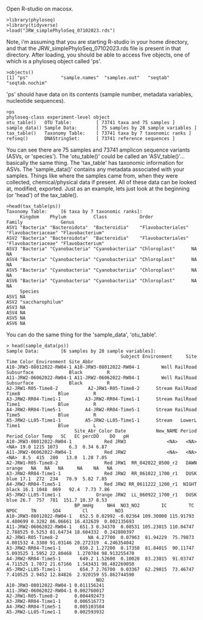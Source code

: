 Open R-studio on macosx. 
```
>library(phyloseq)
>library(tidyverse)
>load("JRW_simplePhyloSeq_07102023.rds")
```
Note, i'm assuming that you are starting R-studio in your home directory, and that the JRW_simplePhyloSeq_07102023.rds file is present in that directory. 
After loading, you should be able to access five objects, one of which is a phyloseq object called 'ps'.
```
>objects()
[1] "ps"            "sample.names"  "samples.out"   "seqtab"        "seqtab.nochim"
```
'ps' should have data on its contents (sample number, metadata variables, nucleotide sequences).
```
>ps
phyloseq-class experiment-level object
otu_table()   OTU Table:         [ 73741 taxa and 75 samples ]
sample_data() Sample Data:       [ 75 samples by 28 sample variables ]
tax_table()   Taxonomy Table:    [ 73741 taxa by 7 taxonomic ranks ]
refseq()      DNAStringSet:      [ 73741 reference sequences ]
```
You can see there are 75 samples and 73741 amplicon sequence variants (ASVs, or 'species'). 
The 'otu_table()' could be called an 'ASV_table()'... basically the same thing. 
The 'tax_table' has taxonomic information for ASVs.
The 'sample_data()' contains any metadata associated with your samples. Things like where the samples came from, when they were collected, 
chemical/physical data if present.
All of these data can be looked at, modified, exported. 
Just as an example, lets just look at the beginning (or 'head') of the tax_table().
```
>head(tax_table(ps))
Taxonomy Table:     [6 taxa by 7 taxonomic ranks]:
     Kingdom    Phylum          Class            Order              Family              Genus           
ASV1 "Bacteria" "Bacteroidota"  "Bacteroidia"    "Flavobacteriales" "Flavobacteriaceae" "Flavobacterium"
ASV2 "Bacteria" "Bacteroidota"  "Bacteroidia"    "Flavobacteriales" "Flavobacteriaceae" "Flavobacterium"
ASV3 "Bacteria" "Cyanobacteria" "Cyanobacteriia" "Chloroplast"      NA                  NA              
ASV4 "Bacteria" "Cyanobacteria" "Cyanobacteriia" "Chloroplast"      NA                  NA              
ASV5 "Bacteria" "Cyanobacteria" "Cyanobacteriia" "Chloroplast"      NA                  NA              
ASV6 "Bacteria" "Cyanobacteria" "Cyanobacteriia" "Chloroplast"      NA                  NA              
     Species         
ASV1 NA              
ASV2 "saccharophilum"
ASV3 NA              
ASV4 NA              
ASV5 NA              
ASV6 NA
```
You can do the same thing for the 'sample_data', 'otu_table'.
```
> head(sample_data(ps))
Sample Data:        [6 samples by 28 sample variables]:
                                          Subject Environment     Site       Time Color_Environment Site_Abbr
A10-JRW3-08012022-RW04-1 A10-JRW3-08012022-RW04-1        Well RailRoad Subsurface             Black         R
A11-JRW2-06062022-RW04-1 A11-JRW2-06062022-RW04-1        Well RailRoad Subsurface             Black         R
A2-JRW1-R05-Time8-2           A2-JRW1-R05-Time8-2      Stream RailRoad      Time8              Blue         R
A3-JRW2-RR04-Time1-1         A3-JRW2-RR04-Time1-1      Stream RailRoad      Time1              Blue         R
A4-JRW2-RR04-Time5-1         A4-JRW2-RR04-Time5-1      Stream RailRoad      Time5              Blue         R
A5-JRW2-LL05-Time1-1         A5-JRW2-LL05-Time1-1      Stream   LowerL      Time1              Blue         L
                         Site_Abr_Color Date           New_NAME Period Period_Color Temp   SC   EC percDO    DO   pH
A10-JRW3-08012022-RW04-1            Red JRW3               <NA>   <NA>         <NA> 19.0 1215 1073    6.3  0.34 6.87
A11-JRW2-06062022-RW04-1            Red JRW2               <NA>   <NA>         <NA>  8.5  415  280   13.0  1.28 7.05
A2-JRW1-R05-Time8-2                 Red JRW1  RR_042022_0500_r2   DAWN       orange   NA   NA   NA     NA    NA   NA
A3-JRW2-RR04-Time1-1                Red JRW2  RR_061022_1700_r1   DUSK         blue 17.1  272  234   70.9  5.82 7.85
A4-JRW2-RR04-Time5-1                Red JRW2 RR_0611222_1200_r1  NIGHT        black 16.1 1048  869   92.4  7.73 7.86
A5-JRW2-LL05-Time1-1             Orange JRW2  LL_060922_1700_r1   DUSK         blue 26.7  757  781  151.7 10.37 8.53
                         BP_mmHg     NH4  NO3_NO2        IC        TC     NPOC     TN      SO4        Cl          NO3
A10-JRW3-08012022-RW04-1   652.5 0.02992 -0.02364 109.30000 115.91793 4.480699 0.3282 86.06661 16.432639  0.002135693
A11-JRW2-06062022-RW04-1   651.3 0.34370  0.08531 105.23015 110.04747 2.788525 0.5253 81.64734 18.604332  0.242800397
A2-JRW1-R05-Time8-2           NA 4.27700  0.07963  81.94229  75.79873 4.001532 4.3380 91.03146 20.272319  4.246354042
A3-JRW2-RR04-Time1-1       650.2 1.27200  0.17350  81.84015  90.11747 5.093525 1.5952 22.80468  1.270784 98.913255470
A4-JRW2-RR04-Time5-1       649.2 1.52600  0.10020  83.23015  91.03747 4.711525 1.7072 21.67166  1.543431 98.482269050
A5-JRW2-LL05-Time1-1       654.7 2.76700  0.03367  62.29015  73.46747 7.410525 2.9452 12.84826  2.920159 55.862744590
                                 NO2
A10-JRW3-08012022-RW04-1 0.011156241
A11-JRW2-06062022-RW04-1 0.002760017
A2-JRW1-R05-Time8-2      0.004492473
A3-JRW2-RR04-Time1-1     0.006516773
A4-JRW2-RR04-Time5-1     0.005103584
A5-JRW2-LL05-Time1-1     0.002593932
```
